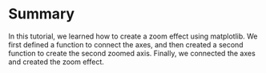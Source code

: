 # Summary

In this tutorial, we learned how to create a zoom effect using matplotlib. We first defined a function to connect the axes, and then created a second function to create the second zoomed axis. Finally, we connected the axes and created the zoom effect.
